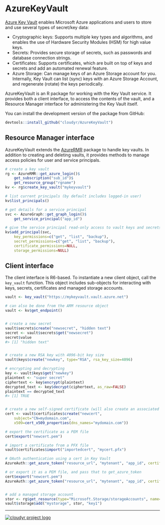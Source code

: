 # AzureKeyVault

[Azure Key Vault](https://azure.microsoft.com/services/key-vault/) enables Microsoft Azure applications and users to store and use several types of secret/key data:

- Cryptographic keys: Supports multiple key types and algorithms, and enables the use of Hardware Security Modules (HSM) for high value keys.
- Secrets: Provides secure storage of secrets, such as passwords and database connection strings.
- Certificates: Supports certificates, which are built on top of keys and secrets and add an automated renewal feature.
- Azure Storage: Can manage keys of an Azure Storage account for you. Internally, Key Vault can list (sync) keys with an Azure Storage Account, and regenerate (rotate) the keys periodically.

AzureKeyVault is an R package for working with the Key Vault service. It provides both a client interface, to access the contents of the vault, and a Resource Manager interface for administering the Key Vault itself.

You can install the development version of the package from GitHub:

```r
devtools::install_github("cloudyr/AzureKeyVault")
```

## Resource Manager interface

AzureKeyVault extends the [AzureRMR](https://github.com/cloudyr/AzureRMR) package to handle key vaults. In addition to creating and deleting vaults, it provides methods to manage access policies for user and service principals.

```r
# create a key vault
rg <- AzureRMR::get_azure_login()$
    get_subscription("sub_id")$
    get_resource_group("rgname")
kv <- rg$create_key_vault("mykeyvault")

# list current principals (by default includes logged-in user)
kv$list_principals()

# get details for a service principal
svc <- AzureGraph::get_graph_login()$
    get_service_principal("app_id")

# give the service principal read-only access to vault keys and secrets
kv$add_principal(svc,
    key_permissions=c("get", "list", "backup"),
    secret_permissions=c("get", "list", "backup"),
    certificate_permissions=NULL,
    storage_permissions=NULL)
```

## Client interface

The client interface is R6-based. To instantiate a new client object, call the `key_vault` function. This object includes sub-objects for interacting with keys, secrets, certificates and managed storage accounts.

```r
vault <- key_vault("https://mykeyvault.vault.azure.net")

# can also be done from the ARM resource object
vault <- kv$get_endpoint()


# create a new secret
vault$secrets$create("newsecret", "hidden text")
secret <- vault$secrets$get("newsecret")
secret$value
#> [1] "hidden text"


# create a new RSA key with 4096-bit key size
vault$keys$create("newkey", type="RSA", rsa_key_size=4096)

# encrypting and decrypting
key <- vault$keys$get("newkey")
plaintext <- "super secret"
ciphertext <- key$encrypt(plaintext)
decrypted_text <- key$decrypt(ciphertext, as_raw=FALSE)
plaintext == decrypted_text
#> [1] TRUE


# create a new self-signed certificate (will also create an associated key and secret)
cert <- vault$certificates$create("newcert",
    subject="CN=mydomain.com",
    x509=cert_x509_properties(dns_names="mydomain.com"))

# export the certificate as a PEM file
cert$export("newcert.pem")

# import a certificate from a PFX file
vault$certificates$import("importedcert", "mycert.pfx")

# OAuth authentication using a cert in Key Vault
AzureAuth::get_azure_token("resource_url", "mytenant", "app_id", certificate=cert)

# or export it as a PEM file, and pass that to get_azure_token
cert$export("newcert.pem")
AzureAuth::get_azure_token("resource_url", "mytenant", "app_id", certificate="newcert.pem")


# add a managed storage account
stor <- rg$get_resource(type="Microsoft.Storage/storageAccounts", name="mystorage")
vault$storage$add("mystorage", stor, "key1")
```

---
[![cloudyr project logo](https://i.imgur.com/JHS98Y7.png)](https://github.com/cloudyr)
